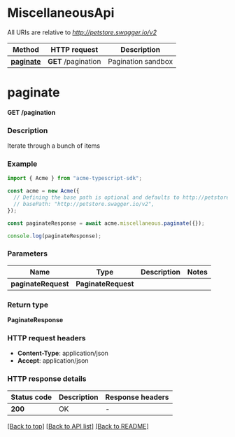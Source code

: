 # MiscellaneousApi

All URIs are relative to *http://petstore.swagger.io/v2*

Method | HTTP request | Description
------------- | ------------- | -------------
[**paginate**](MiscellaneousApi.md#paginate) | **GET** /pagination | Pagination sandbox


# **paginate**

#### **GET** /pagination

### Description
Iterate through a bunch of items

### Example


```typescript
import { Acme } from "acme-typescript-sdk";

const acme = new Acme({
  // Defining the base path is optional and defaults to http://petstore.swagger.io/v2
  // basePath: "http://petstore.swagger.io/v2",
});

const paginateResponse = await acme.miscellaneous.paginate({});

console.log(paginateResponse);
```


### Parameters

Name | Type | Description  | Notes
------------- | ------------- | ------------- | -------------
 **paginateRequest** | **PaginateRequest**|  |


### Return type

**PaginateResponse**

### HTTP request headers

 - **Content-Type**: application/json
 - **Accept**: application/json


### HTTP response details
| Status code | Description | Response headers |
|-------------|-------------|------------------|
**200** | OK |  -  |

[[Back to top]](#) [[Back to API list]](../README.md#documentation-for-api-endpoints) [[Back to README]](../README.md)


